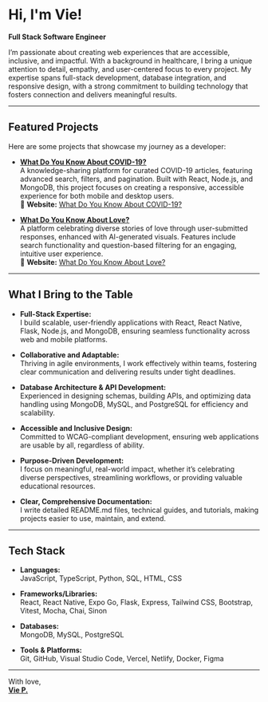 
# Hi, I'm Vie!  

**Full Stack Software Engineer**  

I’m passionate about creating web experiences that are accessible, inclusive, and impactful. With a background in healthcare, I bring a unique attention to detail, empathy, and user-centered focus to every project. My expertise spans full-stack development, database integration, and responsive design, with a strong commitment to building technology that fosters connection and delivers meaningful results.  

---

## Featured Projects  

Here are some projects that showcase my journey as a developer:  

- **[What Do You Know About COVID-19?](https://github.com/ThatsVie/What-do-you-know-about-COVID-19)**  
  A knowledge-sharing platform for curated COVID-19 articles, featuring advanced search, filters, and pagination. Built with React, Node.js, and MongoDB, this project focuses on creating a responsive, accessible experience for both mobile and desktop users.  
  🔗 **Website:** [What Do You Know About COVID-19?](https://www.whatdoyouknowaboutcovid19.com/)  

- **[What Do You Know About Love?](https://github.com/ThatsVie/What-do-you-know-about-love)**  
  A platform celebrating diverse stories of love through user-submitted responses, enhanced with AI-generated visuals. Features include search functionality and question-based filtering for an engaging, intuitive user experience.  
  🔗 **Website:** [What Do You Know About Love?](https://www.whatdoyouknowaboutlove.com)  

---

## What I Bring to the Table  

- **Full-Stack Expertise:**  
  I build scalable, user-friendly applications with React, React Native, Flask, Node.js, and MongoDB, ensuring seamless functionality across web and mobile platforms.  

- **Collaborative and Adaptable:**  
  Thriving in agile environments, I work effectively within teams, fostering clear communication and delivering results under tight deadlines.  

- **Database Architecture & API Development:**  
  Experienced in designing schemas, building APIs, and optimizing data handling using MongoDB, MySQL, and PostgreSQL for efficiency and scalability.  

- **Accessible and Inclusive Design:**  
  Committed to WCAG-compliant development, ensuring web applications are usable by all, regardless of ability.  

- **Purpose-Driven Development:**  
  I focus on meaningful, real-world impact, whether it’s celebrating diverse perspectives, streamlining workflows, or providing valuable educational resources.  

- **Clear, Comprehensive Documentation:**  
  I write detailed README.md files, technical guides, and tutorials, making projects easier to use, maintain, and extend.  

---

## Tech Stack  

- **Languages:**  
  JavaScript, TypeScript, Python, SQL, HTML, CSS  

- **Frameworks/Libraries:**  
  React, React Native, Expo Go, Flask, Express, Tailwind CSS, Bootstrap, Vitest, Mocha, Chai, Sinon  

- **Databases:**  
  MongoDB, MySQL, PostgreSQL  

- **Tools & Platforms:**  
  Git, GitHub, Visual Studio Code, Vercel, Netlify, Docker, Figma

---

With love, 
<br>
**[Vie P.](https://whatdoyouknowaboutlove.com/viep/)**
